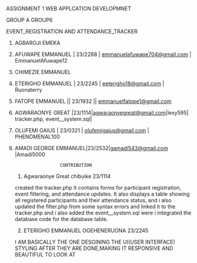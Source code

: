 ASSIGNMENT 1 WEB APPLCATION DEVELOPMNET

GROUP A GROUP6

EVENT_REGISTRATION AND ATTENDANCE_TRACKER

1. AGBAROJI EMEKA
2. AFUWAPE EMMANUEL | 23/2288 | emmanuelafuwape704@gmail.com | EmmanuelAfuwape12
3. CHIMEZIE EMMANUEL
4. ETERIGHO EMMANUEL | 23/2245 | eeterigho18@gmail.com | Ruonaterry
5. FATOPE EMMANUEL || 23/1932 || emmanuelfatope1@gmail.com
7. AGWARAONYE GREAT |23/1114|agwaraonyegreat@gmail.com|lexy595| tracker.php, event__system.sql|
8. OLUFEMI GAIUS | 23/0321 | olufemigaius@gmail.com | PHENOMENAL100
9. AMADI GEORGE EMMANUEL|23/2532|gamadi543@gmail.com |Amadi5000 

                        CONTRIBUTION
   1. Agwaraonye Great chibuike 23/1114
      
   created the tracker.php It contains forms for participant registration, event filtering, and attendance updates.
   It also displays a table  showing all registered participants and their attendance status, and i also updated
   the filter.php from some syntax errors and linked it to the tracker.php
   and i also added the event__system.sql were i integrated the database code for the database table.

   2. ETERIGHO EMMANUEL OGEHENERUONA 23/2245

   I AM BASICALLY THE ONE DESGINING THE UI(USER INTERFACE) STYLING AFTER THEY ARE DONE,MAKING IT RESPONSIVE AND BEAUTIFUL TO LOOK AT
